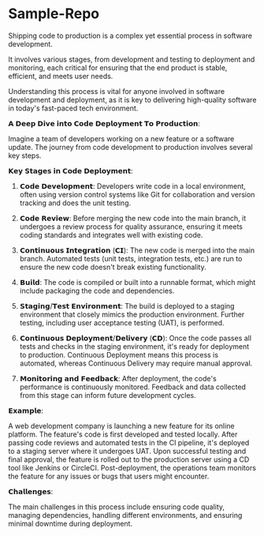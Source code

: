 # Sample-Repo
Shipping code to production is a complex yet essential process in software development. 

It involves various stages, from development and testing to deployment and monitoring, each critical for ensuring that the end product is stable, efficient, and meets user needs. 

Understanding this process is vital for anyone involved in software development and deployment, as it is key to delivering high-quality software in today's fast-paced tech environment.

𝗔 𝗗𝗲𝗲𝗽 𝗗𝗶𝘃𝗲 𝗶𝗻𝘁𝗼 𝗖𝗼𝗱𝗲 𝗗𝗲𝗽𝗹𝗼𝘆𝗺𝗲𝗻𝘁 𝗧𝗼 𝗣𝗿𝗼𝗱𝘂𝗰𝘁𝗶𝗼𝗻:

Imagine a team of developers working on a new feature or a software update. The journey from code development to production involves several key steps.

𝗞𝗲𝘆 𝗦𝘁𝗮𝗴𝗲𝘀 𝗶𝗻 𝗖𝗼𝗱𝗲 𝗗𝗲𝗽𝗹𝗼𝘆𝗺𝗲𝗻𝘁:

1. 𝗖𝗼𝗱𝗲 𝗗𝗲𝘃𝗲𝗹𝗼𝗽𝗺𝗲𝗻𝘁: Developers write code in a local environment, often using version control systems like Git for collaboration and version tracking and does the unit testing.

2. 𝗖𝗼𝗱𝗲 𝗥𝗲𝘃𝗶𝗲𝘄: Before merging the new code into the main branch, it undergoes a review process for quality assurance, ensuring it meets coding standards and integrates well with existing code.

3. 𝗖𝗼𝗻𝘁𝗶𝗻𝘂𝗼𝘂𝘀 𝗜𝗻𝘁𝗲𝗴𝗿𝗮𝘁𝗶𝗼𝗻 (𝗖𝗜): The new code is merged into the main branch. Automated tests (unit tests, integration tests, etc.) are run to ensure the new code doesn't break existing functionality.

4. 𝗕𝘂𝗶𝗹𝗱: The code is compiled or built into a runnable format, which might include packaging the code and dependencies.

5. 𝗦𝘁𝗮𝗴𝗶𝗻𝗴/𝗧𝗲𝘀𝘁 𝗘𝗻𝘃𝗶𝗿𝗼𝗻𝗺𝗲𝗻𝘁: The build is deployed to a staging environment that closely mimics the production environment. Further testing, including user acceptance testing (UAT), is performed.

6. 𝗖𝗼𝗻𝘁𝗶𝗻𝘂𝗼𝘂𝘀 𝗗𝗲𝗽𝗹𝗼𝘆𝗺𝗲𝗻𝘁/𝗗𝗲𝗹𝗶𝘃𝗲𝗿𝘆 (𝗖𝗗): Once the code passes all tests and checks in the staging environment, it's ready for deployment to production. Continuous Deployment means this process is automated, whereas Continuous Delivery may require manual approval.

7. 𝗠𝗼𝗻𝗶𝘁𝗼𝗿𝗶𝗻𝗴 𝗮𝗻𝗱 𝗙𝗲𝗲𝗱𝗯𝗮𝗰𝗸: After deployment, the code's performance is continuously monitored. Feedback and data collected from this stage can inform future development cycles.

𝗘𝘅𝗮𝗺𝗽𝗹𝗲:

A web development company is launching a new feature for its online platform. The feature's code is first developed and tested locally. After passing code reviews and automated tests in the CI pipeline, it's deployed to a staging server where it undergoes UAT. Upon successful testing and final approval, the feature is rolled out to the production server using a CD tool like Jenkins or CircleCI. Post-deployment, the operations team monitors the feature for any issues or bugs that users might encounter.

𝗖𝗵𝗮𝗹𝗹𝗲𝗻𝗴𝗲𝘀:

The main challenges in this process include ensuring code quality, managing dependencies, handling different environments, and ensuring minimal downtime during deployment.
